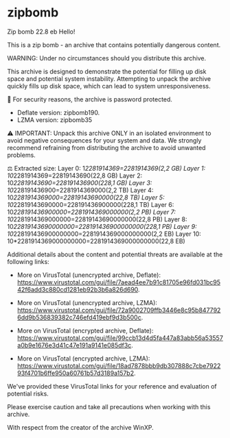 # zipbomb
Zip bomb 22.8 eb
Hello!

This is a zip bomb - an archive that contains potentially dangerous content.

WARNING: Under no circumstances should you distribute this archive.

This archive is designed to demonstrate the potential for filling up disk space and potential system instability. Attempting to unpack the archive quickly fills up disk space, which can lead to system unresponsiveness.

🔐 For security reasons, the archive is password protected.
- Deflate version: zipbomb190.
- LZMA version: zipbomb35

⚠️ IMPORTANT: Unpack this archive ONLY in an isolated environment to avoid negative consequences for your system and data. We strongly recommend refraining from distributing the archive to avoid unwanted problems.

⚖ Extracted size:
Layer 0: 1*2281914369=2281914369(2,2 GB)
Layer 1: 10*2281914369=22819143690(22,8 GB)
Layer 2: 10*22819143690=228191436900(228,1 GB)
Layer 3: 10*228191436900=2281914369000(2,2 TB)
Layer 4: 10*2281914369000=22819143690000(22,8 TB)
Layer 5: 10*22819143690000=228191436900000(228,1 TB)
Layer 6: 10*228191436900000=2281914369000000(2,2 PB)
Layer 7: 10*2281914369000000=22819143690000000(22,8 PB)
Layer 8: 10*22819143690000000=228191436900000000(228,1 PB)
Layer 9: 10*228191436900000000=2281914369000000000(2,2 EB)
Layer 10: 10*2281914369000000000=2281914369000000000(22,8 EB)

Additional details about the content and potential threats are available at the following links:

- More on VirusTotal (unencrypted archive, Deflate): 
  https://www.virustotal.com/gui/file/7aead4ee7b91c81705e96fd031bc9542f6add3c880cd1281eb92b3b6a826d690.

- More on VirusTotal (unencrypted archive, LZMA):
  https://www.virustotal.com/gui/file/72a9002709ffb3446e8c95b8477926dd9b536839382c746efd419ebf9d3b500c.

- More on VirusTotal (encrypted archive, Deflate): 
  https://www.virustotal.com/gui/file/99ccb13d4d5fa447a83abb56a53557a0b9e1676e3d41c47e191a9141e085df3c.
  
- More on VirusTotal (encrypted archive, LZMA):
  https://www.virustotal.com/gui/file/18ad7878bbb9db307888c7cbe792293f4701b6ffe950a60761b57d3189a157b2.

We've provided these VirusTotal links for your reference and evaluation of potential risks.

Please exercise caution and take all precautions when working with this archive.

With respect from the creator of the archive WinXP.
